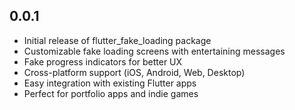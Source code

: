 ## 0.0.1

* Initial release of flutter_fake_loading package
* Customizable fake loading screens with entertaining messages
* Fake progress indicators for better UX
* Cross-platform support (iOS, Android, Web, Desktop)
* Easy integration with existing Flutter apps
* Perfect for portfolio apps and indie games
